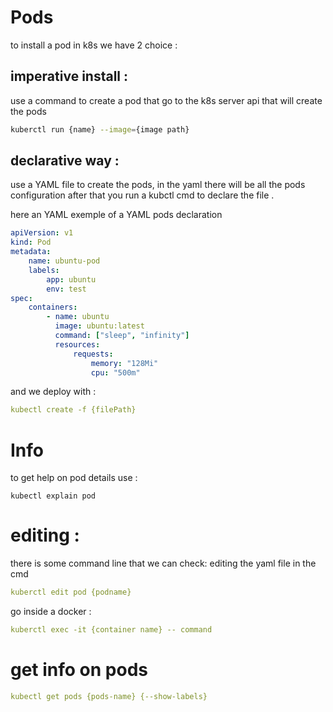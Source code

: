 # Pods

to install a pod in k8s we have 2 choice :

## imperative install :

use a command to create a pod that go to the k8s server api that will create the pods

```bash
kuberctl run {name} --image={image path}
```

## declarative way :

use a YAML file to create the pods, in the yaml there will be all the pods configuration
after that you run a kubctl cmd to declare the file .

here an YAML exemple of a YAML pods declaration

```yaml
apiVersion: v1
kind: Pod
metadata:
    name: ubuntu-pod
    labels:
        app: ubuntu
        env: test
spec:
    containers:
        - name: ubuntu
          image: ubuntu:latest
          command: ["sleep", "infinity"]
          resources:
              requests:
                  memory: "128Mi"
                  cpu: "500m"
```

and we deploy with :

```yaml
kubectl create -f {filePath}
```

# Info

to get help on pod details use :

```
kubectl explain pod
```

# editing :

there is some command line that we can check:
editing the yaml file in the cmd

```yaml
kuberctl edit pod {podname}
```

go inside a docker :

```yaml
kuberctl exec -it {container name} -- command
```

# get info on pods

```yaml
kubectl get pods {pods-name} {--show-labels}
```
